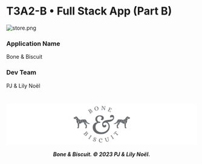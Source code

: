 # T3A2-B • Full Stack App (Part B)

![store.png](docs/store.png)
### Application Name
Bone & Biscuit 

### Dev Team
PJ & Lily Noël



#

<h5 align="center">

![logo.png](docs/logo.png)

Bone & Biscuit. © 2023 PJ & Lily Noël.

</h5>
